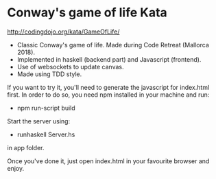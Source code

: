 # Conway's game of life Kata #

http://codingdojo.org/kata/GameOfLife/

- Classic Conway's game of life. Made during Code Retreat (Mallorca 2018).
- Implemented in haskell (backend part) and Javascript (frontend).
- Use of websockets to update canvas.
- Made using TDD style.

If you want to try it, you'll need to generate the javascript for index.html first. In order to do so, you need npm installed in your machine and run:

- npm run-script build

Start the server using:

- runhaskell Server.hs

in app folder.

Once you've done it, just open index.html in your favourite browser and enjoy.